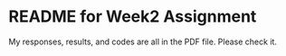 # README for Week2 Assignment
My responses, results, and codes are all in the PDF file. Please check it. 
